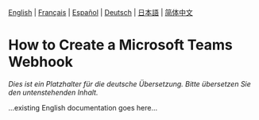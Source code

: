 [English](../en/TeamsWebhook.md) | [Français](../fr/TeamsWebhook.md) | [Español](../es/TeamsWebhook.md) | [Deutsch](../de/TeamsWebhook.md) | [日本語](../ja/TeamsWebhook.md) | [简体中文](../zh/TeamsWebhook.md)

# How to Create a Microsoft Teams Webhook

*Dies ist ein Platzhalter für die deutsche Übersetzung. Bitte übersetzen Sie den untenstehenden Inhalt.*

...existing English documentation goes here...
